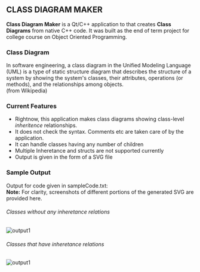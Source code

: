 ## CLASS DIAGRAM MAKER
**Class Diagram Maker** is a Qt/C++ application to that creates **Class Diagrams** 
from native C++ code. It was built as the  end of term project for college course on Object Oriented Programming.  
  
### Class Diagram
In software engineering, a class diagram in the Unified Modeling Language (UML) is a type of static structure diagram that describes the structure of a system by showing the system's classes, their attributes, operations (or methods), and the relationships among objects.   
(from Wikipedia)  
### Current Features
* Rightnow, this application makes class diagrams showing class-level _inheritence_ relationships. 
* It does not check the syntax. Comments etc are taken care of by the application.
* It can handle classes having any number of children
* Multiple Inheretance and structs are not supported currently
* Output is given in the form of a SVG file
### Sample Output
Output for code given in sampleCode.txt:  
**Note:** For clarity, screenshots of different portions of the generated SVG are provided here.  
  
###### Classes without any inheretance relations  
![output1](https://github.com/hassaanakram/class-diagram-maker/tree/master/Samples/indepSample.jpg?raw=true)
  
###### Classes that have inheretance relations  
![output1](https://github.com/hassaanakram/class-diagram-maker/tree/master/Samples/inhSample.jpg?raw=true)



